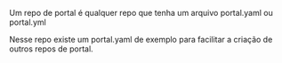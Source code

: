 Um repo de portal é qualquer repo que tenha um arquivo portal.yaml ou portal.yml

Nesse repo existe um portal.yaml de exemplo para facilitar a criação de outros repos de portal. 
